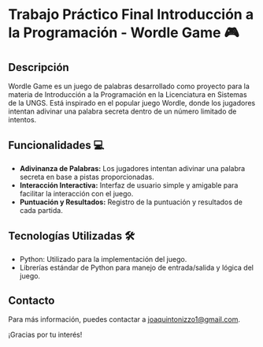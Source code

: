 # Trabajo Práctico Final Introducción a la Programación - Wordle Game ​🎮​​

## Descripción

Wordle Game es un juego de palabras desarrollado como proyecto para la materia de Introducción a la Programación en la Licenciatura en Sistemas de la UNGS. Está inspirado en el popular juego Wordle, donde los jugadores intentan adivinar una palabra secreta dentro de un número limitado de intentos.

## Funcionalidades 💻

- **Adivinanza de Palabras:** Los jugadores intentan adivinar una palabra secreta en base a pistas proporcionadas.
- **Interacción Interactiva:** Interfaz de usuario simple y amigable para facilitar la interacción con el juego.
- **Puntuación y Resultados:** Registro de la puntuación y resultados de cada partida.

## Tecnologías Utilizadas 🛠️

- Python: Utilizado para la implementación del juego.
- Librerías estándar de Python para manejo de entrada/salida y lógica del juego.

## Contacto

Para más información, puedes contactar a [joaquintonizzo1@gmail.com](mailto:joaquintonizzo1@gmail.com).

¡Gracias por tu interés!
